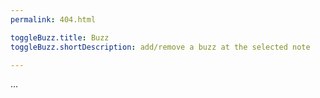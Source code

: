 ```yaml
---
permalink: 404.html

toggleBuzz.title: Buzz
toggleBuzz.shortDescription: add/remove a buzz at the selected note

---
```


...
